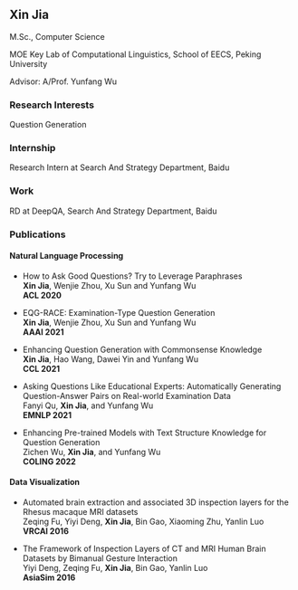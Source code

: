 ## Xin Jia

M.Sc., Computer Science

MOE Key Lab of Computational Linguistics, School of EECS, Peking University

Advisor: A/Prof. Yunfang Wu


### Research Interests
Question Generation


### Internship
Research Intern at Search And Strategy Department, Baidu
### Work
RD at DeepQA, Search And Strategy Department, Baidu


### Publications
#### Natural Language Processing
+ How to Ask Good Questions? Try to Leverage Paraphrases<br />**Xin Jia**, Wenjie Zhou, Xu Sun and Yunfang Wu<br />**ACL 2020**

+ EQG-RACE: Examination-Type Question Generation<br />**Xin Jia**, Wenjie Zhou, Xu Sun and Yunfang Wu<br />**AAAI 2021**

+ Enhancing Question Generation with Commonsense Knowledge<br />**Xin Jia**, Hao Wang, Dawei Yin and Yunfang Wu<br />**CCL 2021**

+ Asking Questions Like Educational Experts: Automatically Generating Question-Answer Pairs on Real-world Examination Data<br />Fanyi Qu, **Xin Jia**, and Yunfang Wu<br />**EMNLP 2021**

+ Enhancing Pre-trained Models with Text Structure Knowledge for Question Generation<br />Zichen Wu, **Xin Jia**, and Yunfang Wu<br />**COLING 2022**

#### Data Visualization

+ Automated brain extraction and associated 3D inspection layers for the Rhesus macaque
MRI datasets<br />Zeqing Fu, Yiyi Deng, **Xin Jia**, Bin Gao, Xiaoming Zhu, Yanlin Luo<br />**VRCAI 2016**  


+ The Framework of Inspection Layers of CT and MRI Human Brain Datasets by Bimanual Gesture Interaction<br />Yiyi Deng, Zeqing Fu, **Xin Jia**, Bin Gao, Yanlin Luo<br />**AsiaSim 2016**  


